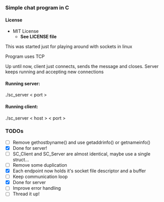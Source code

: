 ### Simple chat program in C

#### License
- MIT License
   - **See LICENSE file**

This was started just for playing around with sockets in linux

Program uses TCP

Up until now, client just connects, sends the message and closes. Server keeps running and accepting new connections

#### Running server:
./sc_server < port >

#### Running client:
./sc_server < host > < port >

### TODOs
- [ ] Remove gethostbyname() and use getaddrinfo() or getnameinfo()
 - [X] Done for server!
- [ ] SC_Client and SC_Server are almost identical, maybe use a single struct...
- [ ] Remove some duplication
 - [X] Each endpoint now holds it's socket file descriptor and a buffer
- [ ] Keep communication loop
 - [X] Done for server
- [ ] Improve error handling
- [ ] Thread it up!